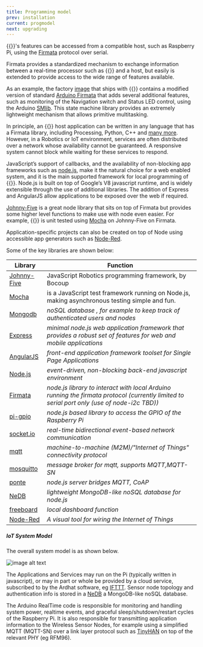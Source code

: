 ```yaml
---
title: Programming model
prev: installation
current: progmodel
next: upgrading
---
```


{{<ardhat>}}'s features can be accessed from a compatible host, such as Raspberry Pi, using the [Firmata](https://github.com/firmata/protocol) protocol over serial.

Firmata provides a standardized mechanism to exchange information between a real-time processor such as {{<ardhat>}} and a host, but easily is extended to provide access to the wide range of features available.

As an example, the factory [image](https://github.com/Ardhat/ArdhatFirmata) that ships with {{<ardhat>}} contains a modified version of standard [Arduino Firmata](https://www.arduino.cc/en/Reference/Firmata) that adds several additional features, such as monitoring of the Navigation switch and Status LED control, using the Arduino [SMlib](http://playground.arduino.cc/Code/SMlib). This state machine library provides an extremely lightweight mechanism that allows primitive multitasking.

In principle, an {{<ardhat>}} host application can be written in any language that has a Firmata library, including Processing, Python, C++ and [many more](http://firmata.org/wiki/Download). However, in a Robotics or IoT environment, services are often distributed over a network whose availability cannot be guaranteed. A responsive system cannot  block while  waiting for these services to respond. 

JavaScript’s support of callbacks, and the availability of non-blocking app frameworks such as [node.js](http://nodejs.org/), make it the natural choice for a web enabled system, and it is the main supported framework for local programming of {{<ardhat>}}. Node.js  is built on top of Google’s V8 javascript runtime, and is widely extensible through the use of additional libraries.  The addition of Express and AngularJS allow applications to be exposed over the web if required.

[Johnny-Five](http://johnny-five.io/) is a great node library that sits on top of Firmata but provides some higher level functions to make use with node even easier. For example, {{<ardhat>}} is unit tested using [Mocha](https://mochajs.org/) on Johnny-Five on Firmata. 

Application-specific projects can also be created on top of Node using accessible app generators such as  [Node-Red](http://nodered.org/).

Some of the key libraries are shown below:


**Library** | **Function**
--- | ---
[Johnny-Five](http://johnny-five.io/)| JavaScript Robotics programming framework, by Bocoup
[Mocha](https://mochajs.org/)|is a JavaScript test framework running on Node.js, making asynchronous testing simple and fun.
[Mongodb](http://www.mongodb.org/) | *noSQL database , for example to keep track of authenticated users and nodes* 
[Express](http://expressjs.com/) | *minimal node.js web application framework that provides a robust set of features for web and mobile applications*
[AngularJS](https://angularjs.org/) | *front-end application framework toolset for Single Page Applications*
[Node.js](http://nodejs.org/) | *event-driven, non-blocking back-end javascript environment*
[Firmata](https://github.com/jgautier/firmata) | *node.js library to interact with  local Arduino running the firmata protocol (currently limited to serial port only (use of node-i2c TBD))*
[pi-gpio](https://www.npmjs.com/package/pi-gpio) | *node.js based library to access the GPIO of the Raspberry Pi* 
[socket.io](http://socket.io/) | *real-time bidirectional event-based network communication*
[mqtt](http://mqtt.org/) | *machine-to-machine (M2M)/"Internet of Things" connectivity protocol*
[mosquitto](http://mosquitto.org/) | *message broker for mqtt, supports MQTT,MQTT-SN*
[ponte](https://eclipse.org/ponte/) | *node.js server bridges MQTT, CoAP*
[NeDB](https://github.com/louischatriot/nedb) | *lightweight MongoDB-like noSQL database for node.js*
[freeboard](https://github.com/patchwork-toolkit/patchwork/wiki/Freeboard)  | *local dashboard function*
[Node-Red](http://nodered.org/) | *A visual tool for wiring the Internet of Things*



<div class="note unreleased">
  <h5>IoT System Model </h5>
</div>


The overall system model is as shown below.  

 ![image alt text](/media/IOTmodel.jpg)

The Applications and Services may run on the Pi  (typically written in javascript), or may in part or whole be provided by a cloud service, subscribed to by the Ardhat software, eg [IFTTT](https://ifttt.com/).  Sensor node topology and authentication info is stored in a [NeDB](https://github.com/louischatriot/nedb) a MongoDB-like noSQL database.

The Arduino RealTime code is responsible for monitoring and handling system power, realtime events,  and graceful sleep/shutdown/restart cycles of the Raspberry Pi.  It is also responsible for transmitting application information to the Wireless Sensor Nodes, for example using a simplified MQTT (MQTT-SN) over a link layer protocol such as [TinyHAN](http://www.mike-stirling.com/redmine/projects/tinyhan/) on top of  the relevant PHY (eg RFM96). 
